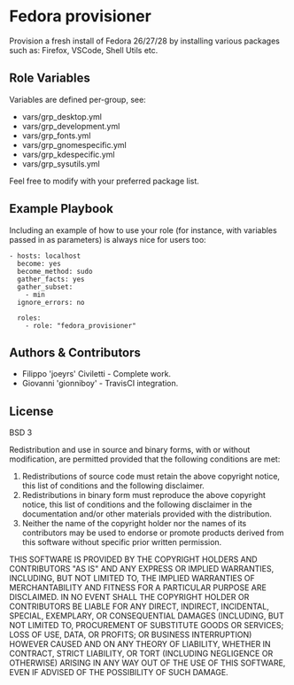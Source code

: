 Fedora provisioner
=========

Provision a fresh install of Fedora 26/27/28 by installing various packages such as: Firefox, VSCode, Shell Utils etc.

Role Variables
--------------

Variables are defined per-group, see:

* vars/grp_desktop.yml
* vars/grp_development.yml
* vars/grp_fonts.yml
* vars/grp_gnomespecific.yml
* vars/grp_kdespecific.yml
* vars/grp_sysutils.yml

Feel free to modify with your preferred package list.

Example Playbook
----------------

Including an example of how to use your role (for instance, with variables passed in as parameters) is always nice for users too:

    - hosts: localhost
      become: yes
      become_method: sudo
      gather_facts: yes
      gather_subset:
        - min
      ignore_errors: no

      roles:
        - role: "fedora_provisioner"

Authors & Contributors
-------

* Filippo 'joeyrs' Civiletti - Complete work.
* Giovanni 'gionniboy' - TravisCI integration.

License
-------

BSD 3

Redistribution and use in source and binary forms, with or without modification, are permitted provided that the following conditions are met:

1. Redistributions of source code must retain the above copyright notice, this list of conditions and the following disclaimer.
2. Redistributions in binary form must reproduce the above copyright notice, this list of conditions and the following disclaimer in the documentation and/or other materials provided with the distribution.
3. Neither the name of the copyright holder nor the names of its contributors may be used to endorse or promote products derived from this software without specific prior written permission.

THIS SOFTWARE IS PROVIDED BY THE COPYRIGHT HOLDERS AND CONTRIBUTORS "AS IS" AND ANY EXPRESS OR IMPLIED WARRANTIES, INCLUDING, BUT NOT LIMITED TO, THE IMPLIED WARRANTIES OF MERCHANTABILITY AND FITNESS FOR A PARTICULAR PURPOSE ARE DISCLAIMED. IN NO EVENT SHALL THE COPYRIGHT HOLDER OR CONTRIBUTORS BE LIABLE FOR ANY DIRECT, INDIRECT, INCIDENTAL, SPECIAL, EXEMPLARY, OR CONSEQUENTIAL DAMAGES (INCLUDING, BUT NOT LIMITED TO, PROCUREMENT OF SUBSTITUTE GOODS OR SERVICES; LOSS OF USE, DATA, OR PROFITS; OR BUSINESS INTERRUPTION) HOWEVER CAUSED AND ON ANY THEORY OF LIABILITY, WHETHER IN CONTRACT, STRICT LIABILITY, OR TORT (INCLUDING NEGLIGENCE OR OTHERWISE) ARISING IN ANY WAY OUT OF THE USE OF THIS SOFTWARE, EVEN IF ADVISED OF THE POSSIBILITY OF SUCH DAMAGE.
